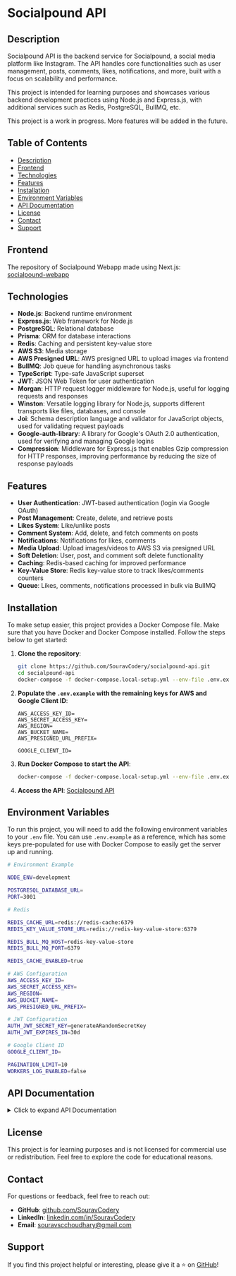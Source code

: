 # Socialpound API

## Description

Socialpound API is the backend service for Socialpound, a social media platform like Instagram. The API handles core functionalities such as user management, posts, comments, likes, notifications, and more, built with a focus on scalability and performance.

This project is intended for learning purposes and showcases various backend development practices using Node.js and Express.js, with additional services such as Redis, PostgreSQL, BullMQ, etc.

This project is a work in progress. More features will be added in the future.

## Table of Contents

- [Description](#description)
- [Frontend](#frontend)
- [Technologies](#technologies)
- [Features](#features)
- [Installation](#installation)
- [Environment Variables](#environment-variables)
- [API Documentation](#api-documentation)
- [License](#license)
- [Contact](#contact)
- [Support](#support)

## Frontend

The repository of Socialpound Webapp made using Next.js:  
[socialpound-webapp](https://github.com/SouravCodery/socialpound-webapp)

## Technologies

- **Node.js**: Backend runtime environment
- **Express.js**: Web framework for Node.js
- **PostgreSQL**: Relational database
- **Prisma**: ORM for database interactions
- **Redis**: Caching and persistent key-value store
- **AWS S3**: Media storage
- **AWS Presigned URL**: AWS presigned URL to upload images via frontend
- **BullMQ**: Job queue for handling asynchronous tasks
- **TypeScript**: Type-safe JavaScript superset
- **JWT**: JSON Web Token for user authentication
- **Morgan**: HTTP request logger middleware for Node.js, useful for logging requests and responses
- **Winston**: Versatile logging library for Node.js, supports different transports like files, databases, and console
- **Joi**: Schema description language and validator for JavaScript objects, used for validating request payloads
- **Google-auth-library**: A library for Google's OAuth 2.0 authentication, used for verifying and managing Google logins
- **Compression**: Middleware for Express.js that enables Gzip compression for HTTP responses, improving performance by reducing the size of response payloads

## Features

- **User Authentication**: JWT-based authentication (login via Google OAuth)
- **Post Management**: Create, delete, and retrieve posts
- **Likes System**: Like/unlike posts
- **Comment System**: Add, delete, and fetch comments on posts
- **Notifications**: Notifications for likes, comments
- **Media Upload**: Upload images/videos to AWS S3 via presigned URL
- **Soft Deletion**: User, post, and comment soft delete functionality
- **Caching**: Redis-based caching for improved performance
- **Key-Value Store**: Redis key-value store to track likes/comments counters
- **Queue**: Likes, comments, notifications processed in bulk via BullMQ

## Installation

To make setup easier, this project provides a Docker Compose file. Make sure that you have Docker and Docker Compose installed. Follow the steps below to get started:

1. **Clone the repository**:

   ```bash
   git clone https://github.com/SouravCodery/socialpound-api.git
   cd socialpound-api
   docker-compose -f docker-compose.local-setup.yml --env-file .env.example up --build
   ```

2. **Populate the `.env.example` with the remaining keys for AWS and Google Client ID**:

   ```
   AWS_ACCESS_KEY_ID=
   AWS_SECRET_ACCESS_KEY=
   AWS_REGION=
   AWS_BUCKET_NAME=
   AWS_PRESIGNED_URL_PREFIX=

   GOOGLE_CLIENT_ID=
   ```

3. **Run Docker Compose to start the API**:

   ```bash
   docker-compose -f docker-compose.local-setup.yml --env-file .env.example up --build
   ```

4. **Access the API**:
   [Socialpound API](http://localhost:3001)

## Environment Variables

To run this project, you will need to add the following environment variables to your `.env` file. You can use `.env.example` as a reference, which has some keys pre-populated for use with Docker Compose to easily get the server up and running.

```bash
# Environment Example

NODE_ENV=development

POSTGRESQL_DATABASE_URL=
PORT=3001

# Redis

REDIS_CACHE_URL=redis://redis-cache:6379
REDIS_KEY_VALUE_STORE_URL=redis://redis-key-value-store:6379

REDIS_BULL_MQ_HOST=redis-key-value-store
REDIS_BULL_MQ_PORT=6379

REDIS_CACHE_ENABLED=true

# AWS Configuration
AWS_ACCESS_KEY_ID=
AWS_SECRET_ACCESS_KEY=
AWS_REGION=
AWS_BUCKET_NAME=
AWS_PRESIGNED_URL_PREFIX=

# JWT Configuration
AUTH_JWT_SECRET_KEY=generateARandomSecretKey
AUTH_JWT_EXPIRES_IN=30d

# Google Client ID
GOOGLE_CLIENT_ID=

PAGINATION_LIMIT=10
WORKERS_LOG_ENABLED=false
```

## API Documentation

<details>
  <summary>Click to expand API Documentation</summary>

### User Endpoints

**sign-in**

- Method: `POST`
- URL: `{{rootUrl}}/v1/user/sign-in`
- Request Body:

```json
{
  "signedUserDataJWT": "{{signedUserDataJWTGoogle}}"
}
```

**getUserByUsername**

- Method: `GET`
- URL: `{{rootUrl}}/v1/user/souravscchoudhary`

**deleteUser**

- Method: `DELETE`
- URL: `{{rootUrl}}/v1/user`

### Post Endpoints

**createPost**

- Method: `POST`
- URL: `{{rootUrl}}/v1/post`
- Request Body:

```json
{
  "content": [
    {
      "type": "image",
      "url": "https://example.com/image.jpg",
      "aspectRatio": 1
    }
  ],
  "caption": "This is a sample caption."
}
```

**getAllPosts**

- Method: `GET`
- URL: `{{rootUrl}}/v1/post?cursor=66ec5ae6ec50b3ad7e420bb3`

**getPostsByUserId**

- Method: `GET`
- URL: `{{rootUrl}}/v1/post/:userId?cursor=66ec5ae6ec50b3ad7e420bb3`

**deletePostById**

- Method: `DELETE`
- URL: `{{rootUrl}}/v1/post/:postId`

### Comment Endpoints

**addComment**

- Method: `POST`
- URL: `{{rootUrl}}/v1/comment`
- Request Body:

```json
{
  "commentOn": "Post",
  "post": "66b28d6ae36a984431d2aa83",
  "parentComment": null,
  "text": "This is a comment on a post."
}
```

**getCommentsByPostId**

- Method: `POST`
- URL: `{{rootUrl}}/v1/comment/post/:postId?cursor=66b9beb124f866b5162bcb6f`

**deleteCommentById**

- Method: `DELETE`
- URL: `{{rootUrl}}/v1/comment/:commentId`

### Likes Endpoints

**likePostOrComment**

- Method: `POST`
- URL: `{{rootUrl}}/v1/like`
- Request Body:

```json
{
  "likeOn": "Post",
  "post": "66b28d6ae36a984431d2aa83"
}
```

**getPostsLikedByUser**

- Method: `GET`
- URL: `{{rootUrl}}/v1/like/post/:postId?cursor=66b9beb124f866b5162bcb6f`

**unlikePost**

- Method: `DELETE`
- URL: `{{rootUrl}}/v1/like/post/:postId`

**getLikesByPostId**

- Method: `GET`
- URL: `{{rootUrl}}/v1/like/post/:postId`

### Notification Endpoints

**addMarkNotificationAsRead**

- Method: `PATCH`
- URL: `{{rootUrl}}/v1/notification/:notificationId`

**getNotificationsByUser**

- Method: `GET`
- URL: `{{rootUrl}}/v1/notification`

</details>

## License

This project is for learning purposes and is not licensed for commercial use or redistribution. Feel free to explore the code for educational reasons.

## Contact

For questions or feedback, feel free to reach out:

- **GitHub**: [github.com/SouravCodery](https://github.com/SouravCodery)
- **LinkedIn**: [linkedin.com/in/SouravCodery](https://www.linkedin.com/in/SouravCodery)
- **Email**: souravscchoudhary@gmail.com

## Support

If you find this project helpful or interesting, please give it a ⭐ on [GitHub](https://github.com/SouravCodery/socialpound-api)!
